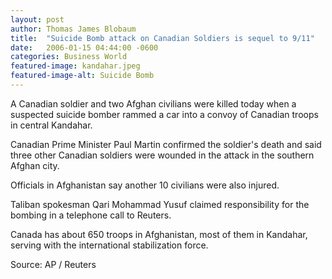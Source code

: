 ```yaml
---
layout: post
author: Thomas James Blobaum 
title:  "Suicide Bomb attack on Canadian Soldiers is sequel to 9/11"
date:   2006-01-15 04:44:00 -0600
categories: Business World 
featured-image: kandahar.jpeg
featured-image-alt: Suicide Bomb
---
```

A Canadian soldier and two Afghan civilians were killed today when a suspected suicide bomber rammed a car into a convoy of Canadian troops in central Kandahar.

Canadian Prime Minister Paul Martin confirmed the soldier's death and said three other Canadian soldiers were wounded in the attack in the southern Afghan city.

Officials in Afghanistan say another 10 civilians were also injured.

Taliban spokesman Qari Mohammad Yusuf claimed responsibility for the bombing in a telephone call to Reuters.

Canada has about 650 troops in Afghanistan, most of them in Kandahar, serving with the international stabilization force.

Source: AP / Reuters 

<a href="https://www.rferl.org/a/1064719.html" data-iframely-url></a>